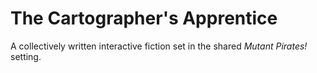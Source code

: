 # The Cartographer's Apprentice

A collectively written interactive fiction set in the shared _Mutant Pirates!_ setting.